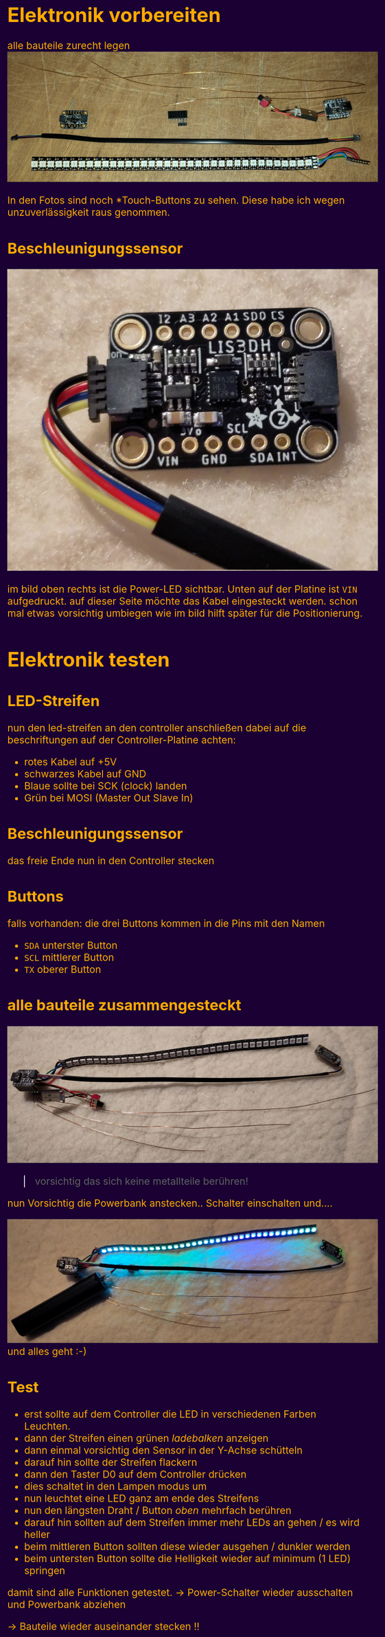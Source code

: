 # Elektronik vorbereiten

<style>
    html, body {
        background: hsl(270,100%,10%);
        color: hsl(40, 100%, 50%);
        font-size: 1.2em;
    }
    img {
        max-width: 90vw;
        max-height: 60vh;
    }
</style>


<!-- LED-Streifen
![LED-Streifen](<pictures/03 test electronics/20230913_132513_HDR.jpg>)
Controller
![Controller](<pictures/03 test electronics/20230916_224711.jpg>)
adapter
![adapter](<pictures/03 test electronics/20230917_012738.jpg>) -->

alle bauteile zurecht legen
![electronic parts](<./03 test electronics/20230922_181443.jpg>)

In den Fotos sind noch \*Touch-Buttons zu sehen.
Diese habe ich wegen unzuverlässigkeit raus genommen.

## Beschleunigungssensor

![sensor](<./03 test electronics/20230923_001833.jpg>)

im bild oben rechts ist die Power-LED sichtbar.
Unten auf der Platine ist `VIN` aufgedruckt.
auf dieser Seite möchte das Kabel eingesteckt werden.
schon mal etwas vorsichtig umbiegen wie im bild hilft später für die Positionierung.

# Elektronik testen

## LED-Streifen

nun den led-streifen an den controller anschließen
dabei auf die beschriftungen auf der Controller-Platine achten:

-   rotes Kabel auf +5V
-   schwarzes Kabel auf GND
-   Blaue sollte bei SCK (clock) landen
-   Grün bei MOSI (Master Out Slave In)

## Beschleunigungssensor

das freie Ende nun in den Controller stecken

## Buttons

falls vorhanden:
die drei Buttons kommen in die Pins mit den Namen

-   `SDA` unterster Button
-   `SCL` mittlerer Button
-   `TX` oberer Button

## alle bauteile zusammengesteckt

![alle bauteile zusammengesteckt](<./03 test electronics/20230923_011729.jpg>)

> vorsichtig das sich keine metallteile berühren!

nun Vorsichtig die Powerbank anstecken..
Schalter einschalten
und....

![und einmal testen](<./03 test electronics/20230923_011821.jpg>)
und alles geht :-)

## Test

-   erst sollte auf dem Controller die LED in verschiedenen Farben Leuchten.
-   dann der Streifen einen grünen _ladebalken_ anzeigen
-   dann einmal vorsichtig den Sensor in der Y-Achse schütteln
-   darauf hin sollte der Streifen flackern
-   dann den Taster D0 auf dem Controller drücken
-   dies schaltet in den Lampen modus um
-   nun leuchtet eine LED ganz am ende des Streifens
-   nun den längsten Draht / Button _oben_ mehrfach berühren
-   darauf hin sollten auf dem Streifen immer mehr LEDs an gehen / es wird heller
-   beim mittleren Button sollten diese wieder ausgehen / dunkler werden
-   beim untersten Button sollte die Helligkeit wieder auf minimum (1 LED) springen

damit sind alle Funktionen getestet.
→ Power-Schalter wieder ausschalten und Powerbank abziehen

→ Bauteile wieder auseinander stecken !!